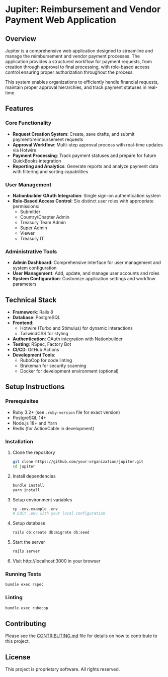 # Jupiter: Reimbursement and Vendor Payment Web Application

## Overview

Jupiter is a comprehensive web application designed to streamline and manage the reimbursement and vendor payment processes. The application provides a structured workflow for payment requests, from creation through approval to final processing, with role-based access control ensuring proper authorization throughout the process.

This system enables organizations to efficiently handle financial requests, maintain proper approval hierarchies, and track payment statuses in real-time.

## Features

### Core Functionality
- **Request Creation System**: Create, save drafts, and submit payment/reimbursement requests
- **Approval Workflow**: Multi-step approval process with real-time updates via Hotwire
- **Payment Processing**: Track payment statuses and prepare for future QuickBooks integration
- **Reporting and Analytics**: Generate reports and analyze payment data with filtering and sorting capabilities

### User Management
- **Nationbuilder OAuth Integration**: Single sign-on authentication system
- **Role-Based Access Control**: Six distinct user roles with appropriate permissions:
  - Submitter
  - Country/Chapter Admin
  - Treasury Team Admin
  - Super Admin
  - Viewer
  - Treasury IT

### Administrative Tools
- **Admin Dashboard**: Comprehensive interface for user management and system configuration
- **User Management**: Add, update, and manage user accounts and roles
- **System Configuration**: Customize application settings and workflow parameters

## Technical Stack

- **Framework**: Rails 8
- **Database**: PostgreSQL
- **Frontend**: 
  - Hotwire (Turbo and Stimulus) for dynamic interactions
  - TailwindCSS for styling
- **Authentication**: OAuth integration with Nationbuilder
- **Testing**: RSpec, Factory Bot
- **CI/CD**: GitHub Actions
- **Development Tools**: 
  - RuboCop for code linting
  - Brakeman for security scanning
  - Docker for development environment (optional)

## Setup Instructions

### Prerequisites
- Ruby 3.2+ (see `.ruby-version` file for exact version)
- PostgreSQL 14+
- Node.js 18+ and Yarn
- Redis (for ActionCable in development)

### Installation

1. Clone the repository
   ```bash
   git clone https://github.com/your-organization/jupiter.git
   cd jupiter
   ```

2. Install dependencies
   ```bash
   bundle install
   yarn install
   ```

3. Setup environment variables
   ```bash
   cp .env.example .env
   # Edit .env with your local configuration
   ```

4. Setup database
   ```bash
   rails db:create db:migrate db:seed
   ```

5. Start the server
   ```bash
   rails server
   ```

6. Visit http://localhost:3000 in your browser

### Running Tests

```bash
bundle exec rspec
```

### Linting

```bash
bundle exec rubocop
```

## Contributing

Please see the [CONTRIBUTING.md](CONTRIBUTING.md) file for details on how to contribute to this project.

## License

This project is proprietary software. All rights reserved.

